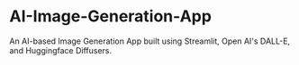 # AI-Image-Generation-App
An AI-based Image Generation App built using Streamlit, Open AI's DALL-E, and Huggingface Diffusers.
